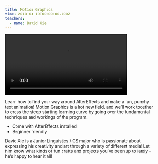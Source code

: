 ```yaml
---
title: Motion Graphics
time: 2018-03-19T00:00:00.000Z
teachers:
  - name: David Xie
---
```

<video controls="controls" margin-left="auto" margin-right="auto" width="80%" name="Video Name" src="https://innovativedesign.club/img/sather.webm"></video>

Learn how to find your way around AfterEffects and make a fun, punchy text animation! Motion Graphics is a hot new field, and we’ll work together to cross the steep starting learning curve by going over the fundamental techniques and workings of the program.

* Come with AfterEffects installed
* Beginner friendly

David Xie is a Junior Linguistics / CS major who is passionate about expressing his creativity and art through a variety of different media! Let him know what kinds of fun crafts and projects you’ve been up to lately - he’s happy to hear it all!
